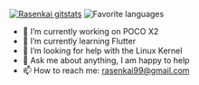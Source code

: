 [![Rasenkai gitstats](https://github-readme-stats.vercel.app/api?username=Rasenkai&show_icons=true&include_all_commits=true&theme=dark&layout=compact)](https://github.com/Rasenkai)
![Favorite languages](https://github-readme-stats.vercel.app/api/top-langs/?username=Rasenkai&theme=dark&layout=compact)

- 🔭 I’m currently working on POCO X2
- 🌱 I’m currently learning Flutter 
- 🤔 I’m looking for help with the Linux Kernel
- 💬 Ask me about anything, I am happy to help
- 📫 How to reach me: rasenkai99@gmail.com
